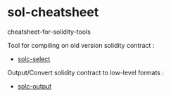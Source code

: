 # sol-cheatsheet
cheatsheet-for-solidity-tools

Tool for compiling on old version solidity contract : 
- [solc-select](https://github.com/RemusDBD/sol-cheatsheet/blob/main/cheat-sheet-solc-select.sh)

Output/Convert solidity contract to low-level formats :
- [solc-output](https://github.com/RemusDBD/sol-cheatsheet/blob/main/cheat-sheet-solc-output.sh)
